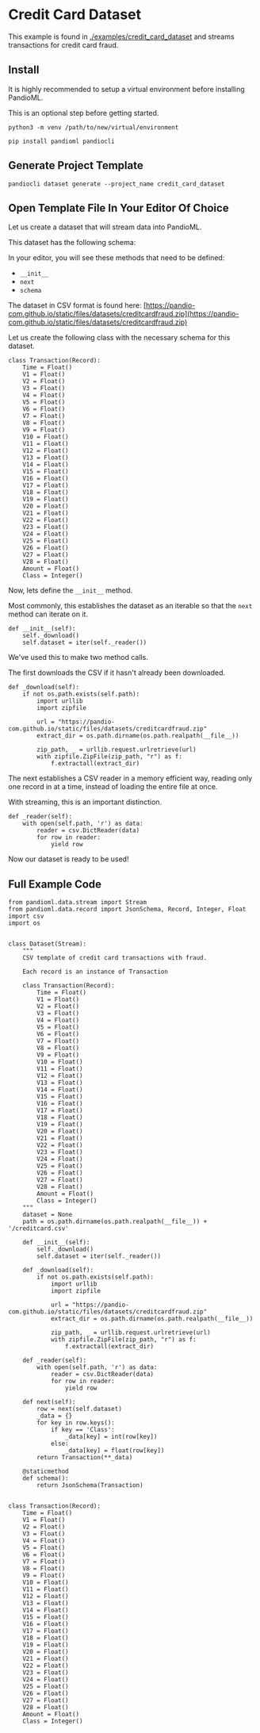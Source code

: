 # Credit Card Dataset

This example is found in [./examples/credit_card_dataset](./examples/credit_card_dataset) and streams transactions for credit card fraud.

## Install

It is highly recommended to setup a virtual environment before installing PandioML.

This is an optional step before getting started.

`python3 -m venv /path/to/new/virtual/environment`

`pip install pandioml pandiocli`

## Generate Project Template

`pandiocli dataset generate --project_name credit_card_dataset`

## Open Template File In Your Editor Of Choice

Let us create a dataset that will stream data into PandioML.

This dataset has the following schema:

In your editor, you will see these methods that need to be defined:

* `__init__`
* `next`
* `schema`

The dataset in CSV format is found here: [https://pandio-com.github.io/static/files/datasets/creditcardfraud.zip](https://pandio-com.github.io/static/files/datasets/creditcardfraud.zip)

Let us create the following class with the necessary schema for this dataset.

```buildoutcfg
class Transaction(Record):
    Time = Float()
    V1 = Float()
    V2 = Float()
    V3 = Float()
    V4 = Float()
    V5 = Float()
    V6 = Float()
    V7 = Float()
    V8 = Float()
    V9 = Float()
    V10 = Float()
    V11 = Float()
    V12 = Float()
    V13 = Float()
    V14 = Float()
    V15 = Float()
    V16 = Float()
    V17 = Float()
    V18 = Float()
    V19 = Float()
    V20 = Float()
    V21 = Float()
    V22 = Float()
    V23 = Float()
    V24 = Float()
    V25 = Float()
    V26 = Float()
    V27 = Float()
    V28 = Float()
    Amount = Float()
    Class = Integer()
```

Now, lets define the `__init__` method.

Most commonly, this establishes the dataset as an iterable so that the `next` method can iterate on it.

```buildoutcfg
def __init__(self):
    self._download()
    self.dataset = iter(self._reader())
```

We've used this to make two method calls.

The first downloads the CSV if it hasn't already been downloaded.

```buildoutcfg
def _download(self):
    if not os.path.exists(self.path):
        import urllib
        import zipfile

        url = "https://pandio-com.github.io/static/files/datasets/creditcardfraud.zip"
        extract_dir = os.path.dirname(os.path.realpath(__file__))

        zip_path, _ = urllib.request.urlretrieve(url)
        with zipfile.ZipFile(zip_path, "r") as f:
            f.extractall(extract_dir)
```

The next establishes a CSV reader in a memory efficient way, reading only one record in at a time, instead of loading the entire file at once.

With streaming, this is an important distinction.

```buildoutcfg
def _reader(self):
    with open(self.path, 'r') as data:
        reader = csv.DictReader(data)
        for row in reader:
            yield row
```

Now our dataset is ready to be used!

## Full Example Code

```buildoutcfg
from pandioml.data.stream import Stream
from pandioml.data.record import JsonSchema, Record, Integer, Float
import csv
import os


class Dataset(Stream):
    """
    CSV template of credit card transactions with fraud.

    Each record is an instance of Transaction

    class Transaction(Record):
        Time = Float()
        V1 = Float()
        V2 = Float()
        V3 = Float()
        V4 = Float()
        V5 = Float()
        V6 = Float()
        V7 = Float()
        V8 = Float()
        V9 = Float()
        V10 = Float()
        V11 = Float()
        V12 = Float()
        V13 = Float()
        V14 = Float()
        V15 = Float()
        V16 = Float()
        V17 = Float()
        V18 = Float()
        V19 = Float()
        V20 = Float()
        V21 = Float()
        V22 = Float()
        V23 = Float()
        V24 = Float()
        V25 = Float()
        V26 = Float()
        V27 = Float()
        V28 = Float()
        Amount = Float()
        Class = Integer()
    """
    dataset = None
    path = os.path.dirname(os.path.realpath(__file__)) + '/creditcard.csv'

    def __init__(self):
        self._download()
        self.dataset = iter(self._reader())

    def _download(self):
        if not os.path.exists(self.path):
            import urllib
            import zipfile

            url = "https://pandio-com.github.io/static/files/datasets/creditcardfraud.zip"
            extract_dir = os.path.dirname(os.path.realpath(__file__))

            zip_path, _ = urllib.request.urlretrieve(url)
            with zipfile.ZipFile(zip_path, "r") as f:
                f.extractall(extract_dir)

    def _reader(self):
        with open(self.path, 'r') as data:
            reader = csv.DictReader(data)
            for row in reader:
                yield row

    def next(self):
        row = next(self.dataset)
        _data = {}
        for key in row.keys():
            if key == 'Class':
                _data[key] = int(row[key])
            else:
                _data[key] = float(row[key])
        return Transaction(**_data)

    @staticmethod
    def schema():
        return JsonSchema(Transaction)


class Transaction(Record):
    Time = Float()
    V1 = Float()
    V2 = Float()
    V3 = Float()
    V4 = Float()
    V5 = Float()
    V6 = Float()
    V7 = Float()
    V8 = Float()
    V9 = Float()
    V10 = Float()
    V11 = Float()
    V12 = Float()
    V13 = Float()
    V14 = Float()
    V15 = Float()
    V16 = Float()
    V17 = Float()
    V18 = Float()
    V19 = Float()
    V20 = Float()
    V21 = Float()
    V22 = Float()
    V23 = Float()
    V24 = Float()
    V25 = Float()
    V26 = Float()
    V27 = Float()
    V28 = Float()
    Amount = Float()
    Class = Integer()

```